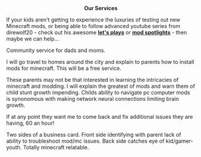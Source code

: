 <!-- https://www.drewsilcock.co.uk/custom-jekyll-plugins -->

<!-- ###Our Services -->

<div class="sam-section" markdown="1">

<center><b>Our Services</b></center>

If your kids aren't getting to experience the luxuries of testing out new Minecraft mods, or being able to follow advanced youtube series from direwolf20 - check out his awesome __[let's plays](https://www.youtube.com/watch?v=DFBkUc6tAPk)__ or __[mod spotlights](https://www.youtube.com/watch?v=bMmto9lZi5I)__ - then maybe we can help...

Community service for dads and moms.

I will go travel to homes around the city and explain to parents how to install mods for minecraft. This will be a free service.

These parents may not be that interested in learning the intricacies of minecraft and modding. I will explain the greatest of mods and warn them of child stunt growth impending. Childs ability to navigate pc computer mods is synonomous with making network neural connections limiting brain growth.

If at any point they want me to come back and fix additional issues they are having, 60 an hour!

Two sides of a business card. Front side identifying with parent lack of ability to troubleshoot mod/mc issues. Back side catches eye of kid/gamer-youth. Totally minecraft relatable.

</div>